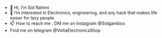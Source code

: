 - 👋 Hi, I’m Sid Rahimi
- 👀 I’m interested in Electronics, engineering, and any hack that makes life easier for lazy people.
- 📫 How to reach me : DM me on Instagram @Sidgamboo
- Find me on telegram @VoltaElectronicsShop
<!---
SidsMarvelousRobot/SidsMarvelousRobot is a ✨ special ✨ repository because its `README.md` (this file) appears on your GitHub profile.
You can click the Preview link to take a look at your changes.
--->
